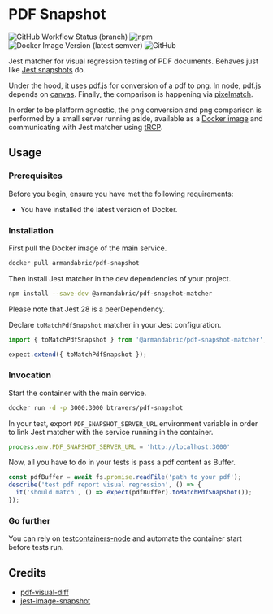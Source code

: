 # PDF Snapshot

![GitHub Workflow Status (branch)](https://img.shields.io/github/workflow/status/btravers/pdf-snapshot/ci/main?logo=githubactions)
![npm](https://img.shields.io/npm/v/@armandbaric/pdf-snapshot-jest?color=g&label=version&logo=npm)
![Docker Image Version (latest semver)](https://img.shields.io/docker/v/btravers/pdf-snapshot?color=g&logo=docker)
![GitHub](https://img.shields.io/github/license/btravers/pdf-snapshot?color=g)

Jest matcher for visual regression testing of PDF documents.
Behaves just like [Jest snapshots](https://facebook.github.io/jest/docs/snapshot-testing.html) do.

Under the hood, it uses [pdf.js](https://github.com/mozilla/pdf.js) for conversion of a pdf to png.
In node, pdf.js depends on [canvas](https://github.com/Automattic/node-canvas).
Finally, the comparison is happening via [pixelmatch](https://github.com/mapbox/pixelmatch).

In order to be platform agnostic, the png conversion and png comparison is performed by a small server running aside, available as a [Docker image](https://hub.docker.com/r/btravers/pdf-snapshot) and communicating with Jest matcher using [tRCP](https://github.com/trpc/trpc).

## Usage

### Prerequisites

Before you begin, ensure you have met the following requirements:

- You have installed the latest version of Docker.

### Installation

First pull the Docker image of the main service.

```sh
docker pull armandabric/pdf-snapshot
```

Then install Jest matcher in the dev dependencies of your project.

```sh
npm install --save-dev @armandabric/pdf-snapshot-matcher
```

Please note that Jest 28 is a peerDependency.

Declare `toMatchPdfSnapshot` matcher in your Jest configuration.

```ts
import { toMatchPdfSnapshot } from '@armandabric/pdf-snapshot-matcher';

expect.extend({ toMatchPdfSnapshot });
```

<!-- If you are using **Typescript** add `import('@armandabric/pdf-snapshot-jest/dist/toMatchPdfSnapshot');` to your typings. -->

### Invocation

Start the container with the main service.

```sh
docker run -d -p 3000:3000 btravers/pdf-snapshot
```

In your test, export `PDF_SNAPSHOT_SERVER_URL` environment variable in order to link Jest matcher with the service running in the container.

```js
process.env.PDF_SNAPSHOT_SERVER_URL = 'http://localhost:3000'
```

Now, all you have to do in your tests is pass a pdf content as Buffer.

```ts
const pdfBuffer = await fs.promise.readFile('path to your pdf');
describe('test pdf report visual regression', () => {
  it('should match', () => expect(pdfBuffer).toMatchPdfSnapshot());
});
```

### Go further

You can rely on [testcontainers-node](https://github.com/testcontainers/testcontainers-node) and automate the container start before tests run.

## Credits

- [pdf-visual-diff](https://github.com/moshensky/pdf-visual-diff)
- [jest-image-snapshot](https://github.com/americanexpress/jest-image-snapshot)
